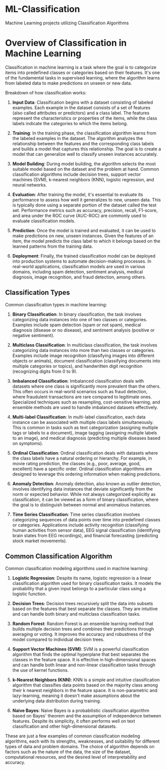 # ML-Classification
Machine Learning projects utilizing Classification Algorithms

<h1>Overview of Classification in Machine Learning</h1>
Classification in machine learning is a task where the goal is to categorize items into predefined classes or categories based on their features. It's one of the fundamental tasks in supervised learning, where the algorithm learns from labeled data to make predictions on unseen or new data.

Breakdown of how classification works:

1. **Input Data**: Classification begins with a dataset consisting of labeled examples. Each example in the dataset consists of a set of features (also called attributes or predictors) and a class label. The features represent the characteristics or properties of the items, while the class labels indicate the categories to which the items belong.

2. **Training**: In the training phase, the classification algorithm learns from the labeled examples in the dataset. The algorithm analyzes the relationship between the features and the corresponding class labels and builds a model that captures this relationship. The goal is to create a model that can generalize well to classify unseen instances accurately.

3. **Model Building**: During model building, the algorithm selects the most suitable model based on the dataset and the problem at hand. Common classification algorithms include decision trees, support vector machines (SVM), k-nearest neighbors (KNN), logistic regression, and neural networks.

4. **Evaluation**: After training the model, it's essential to evaluate its performance to assess how well it generalizes to new, unseen data. This is typically done using a separate portion of the dataset called the test set. Performance metrics such as accuracy, precision, recall, F1-score, and area under the ROC curve (AUC-ROC) are commonly used to evaluate classification models.

5. **Prediction**: Once the model is trained and evaluated, it can be used to make predictions on new, unseen instances. Given the features of an item, the model predicts the class label to which it belongs based on the learned patterns from the training data.

6. **Deployment**: Finally, the trained classification model can be deployed into production systems to automate decision-making processes. In real-world applications, classification models are used in various domains, including spam detection, sentiment analysis, medical diagnosis, image recognition, and fraud detection, among others.

<h2>Classification Types</h2>
Common classification types in machine learning:

1. **Binary Classification**: In binary classification, the task involves categorizing data instances into one of two classes or categories. Examples include spam detection (spam or not spam), medical diagnosis (disease or no disease), and sentiment analysis (positive or negative sentiment).

2. **Multiclass Classification**: In multiclass classification, the task involves categorizing data instances into more than two classes or categories. Examples include image recognition (classifying images into different objects or animals), document classification (classifying documents into multiple categories or topics), and handwritten digit recognition (recognizing digits from 0 to 9).

3. **Imbalanced Classification**: Imbalanced classification deals with datasets where one class is significantly more prevalent than the others. This often occurs in real-world scenarios such as fraud detection, where fraudulent transactions are rare compared to legitimate ones. Specialized techniques such as resampling, cost-sensitive learning, and ensemble methods are used to handle imbalanced datasets effectively.

4. **Multi-label Classification**: In multi-label classification, each data instance can be associated with multiple class labels simultaneously. This is common in tasks such as text categorization (assigning multiple tags or labels to a document), image tagging (assigning multiple labels to an image), and medical diagnosis (predicting multiple diseases based on symptoms).

5. **Ordinal Classification**: Ordinal classification deals with datasets where the class labels have a natural ordering or hierarchy. For example, in movie rating prediction, the classes (e.g., poor, average, good, excellent) have a specific order. Ordinal classification algorithms are designed to leverage this ordering information when making predictions.

6. **Anomaly Detection**: Anomaly detection, also known as outlier detection, involves identifying data instances that deviate significantly from the norm or expected behavior. While not always categorized explicitly as classification, it can be viewed as a form of binary classification, where the goal is to distinguish between normal and anomalous instances.

7. **Time Series Classification**: Time series classification involves categorizing sequences of data points over time into predefined classes or categories. Applications include activity recognition (classifying human activities from sensor data), EEG signal classification (identifying brain states from EEG recordings), and financial forecasting (predicting stock market movements).


<h2>Common Classification Algorithm</h2>
Common classification modeling algorithms used in machine learning:

1. **Logistic Regression**: Despite its name, logistic regression is a linear classification algorithm used for binary classification tasks. It models the probability that a given input belongs to a particular class using a logistic function.

2. **Decision Trees**: Decision trees recursively split the data into subsets based on the features that best separate the classes. They are intuitive and can handle both binary and multiclass classification tasks.

3. **Random Forest**: Random Forest is an ensemble learning method that builds multiple decision trees and combines their predictions through averaging or voting. It improves the accuracy and robustness of the model compared to individual decision trees.

4. **Support Vector Machines (SVM)**: SVM is a powerful classification algorithm that finds the optimal hyperplane that best separates the classes in the feature space. It is effective in high-dimensional spaces and can handle both linear and non-linear classification tasks through the use of kernel functions.

5. **k-Nearest Neighbors (KNN)**: KNN is a simple and intuitive classification algorithm that classifies data points based on the majority class among their k nearest neighbors in the feature space. It is non-parametric and lazy-learning, meaning it doesn't make assumptions about the underlying data distribution during training.

6. **Naive Bayes**: Naive Bayes is a probabilistic classification algorithm based on Bayes' theorem and the assumption of independence between features. Despite its simplicity, it often performs well on text classification and other high-dimensional datasets.

These are just a few examples of common classification modeling algorithms, each with its strengths, weaknesses, and suitability for different types of data and problem domains. The choice of algorithm depends on factors such as the nature of the data, the size of the dataset, computational resources, and the desired level of interpretability and accuracy.
